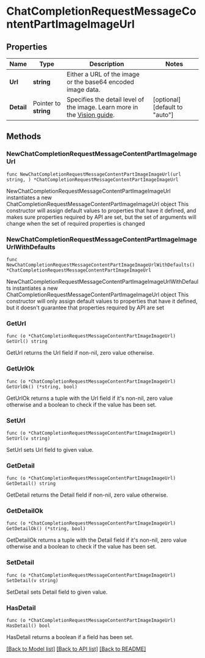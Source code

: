 # ChatCompletionRequestMessageContentPartImageImageUrl

## Properties

Name | Type | Description | Notes
------------ | ------------- | ------------- | -------------
**Url** | **string** | Either a URL of the image or the base64 encoded image data. | 
**Detail** | Pointer to **string** | Specifies the detail level of the image. Learn more in the [Vision guide](/docs/guides/vision/low-or-high-fidelity-image-understanding). | [optional] [default to "auto"]

## Methods

### NewChatCompletionRequestMessageContentPartImageImageUrl

`func NewChatCompletionRequestMessageContentPartImageImageUrl(url string, ) *ChatCompletionRequestMessageContentPartImageImageUrl`

NewChatCompletionRequestMessageContentPartImageImageUrl instantiates a new ChatCompletionRequestMessageContentPartImageImageUrl object
This constructor will assign default values to properties that have it defined,
and makes sure properties required by API are set, but the set of arguments
will change when the set of required properties is changed

### NewChatCompletionRequestMessageContentPartImageImageUrlWithDefaults

`func NewChatCompletionRequestMessageContentPartImageImageUrlWithDefaults() *ChatCompletionRequestMessageContentPartImageImageUrl`

NewChatCompletionRequestMessageContentPartImageImageUrlWithDefaults instantiates a new ChatCompletionRequestMessageContentPartImageImageUrl object
This constructor will only assign default values to properties that have it defined,
but it doesn't guarantee that properties required by API are set

### GetUrl

`func (o *ChatCompletionRequestMessageContentPartImageImageUrl) GetUrl() string`

GetUrl returns the Url field if non-nil, zero value otherwise.

### GetUrlOk

`func (o *ChatCompletionRequestMessageContentPartImageImageUrl) GetUrlOk() (*string, bool)`

GetUrlOk returns a tuple with the Url field if it's non-nil, zero value otherwise
and a boolean to check if the value has been set.

### SetUrl

`func (o *ChatCompletionRequestMessageContentPartImageImageUrl) SetUrl(v string)`

SetUrl sets Url field to given value.


### GetDetail

`func (o *ChatCompletionRequestMessageContentPartImageImageUrl) GetDetail() string`

GetDetail returns the Detail field if non-nil, zero value otherwise.

### GetDetailOk

`func (o *ChatCompletionRequestMessageContentPartImageImageUrl) GetDetailOk() (*string, bool)`

GetDetailOk returns a tuple with the Detail field if it's non-nil, zero value otherwise
and a boolean to check if the value has been set.

### SetDetail

`func (o *ChatCompletionRequestMessageContentPartImageImageUrl) SetDetail(v string)`

SetDetail sets Detail field to given value.

### HasDetail

`func (o *ChatCompletionRequestMessageContentPartImageImageUrl) HasDetail() bool`

HasDetail returns a boolean if a field has been set.


[[Back to Model list]](../README.md#documentation-for-models) [[Back to API list]](../README.md#documentation-for-api-endpoints) [[Back to README]](../README.md)


